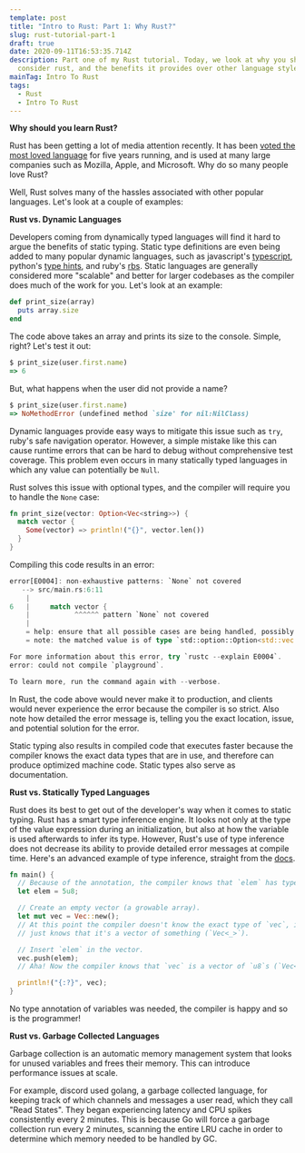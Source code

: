 ```yaml
---
template: post
title: "Intro to Rust: Part 1: Why Rust?"
slug: rust-tutorial-part-1
draft: true
date: 2020-09-11T16:53:35.714Z
description: Part one of my Rust tutorial. Today, we look at why you should
  consider rust, and the benefits it provides over other language styles.
mainTag: Intro To Rust
tags:
  - Rust
  - Intro To Rust
---
```

**Why should you learn Rust?**

Rust has been getting a lot of media attention recently. It has been [voted the most loved language](https://insights.stackoverflow.com/survey/2020#technology-most-loved-dreaded-and-wanted-languages) for five years running, and is used at many large companies such as Mozilla, Apple, and Microsoft. Why do so many people love Rust?

Well, Rust solves many of the hassles associated with other popular languages. Let's look at a couple of examples:

**Rust vs. Dynamic Languages**

Developers coming from dynamically typed languages will find it hard to argue the benefits of static typing. Static type definitions are even being added to many popular dynamic languages, such as javascript's [typescript](https://www.typescriptlang.org/), python's [type hints](https://github.com/python/mypy), and ruby's [rbs](https://github.com/ruby/rbs). Static languages are generally considered more "scalable" and better for larger codebases as the compiler does much of the work for you. Let's look at an example:

```ruby
def print_size(array)
  puts array.size
end
```

The code above takes an array and prints its size to the console. Simple, right? Let's test it out:

```ruby
$ print_size(user.first.name)
=> 6
```

But, what happens when the user did not provide a name?

```ruby
$ print_size(user.first.name)
=> NoMethodError (undefined method `size' for nil:NilClass)
```

Dynamic languages provide easy ways to mitigate this issue such as `try`, ruby's safe navigation operator. However, a simple mistake like this can cause runtime errors that can be hard to debug without comprehensive test coverage. This problem even occurs in many statically typed languages in which any value can potentially be `Null`.

Rust solves this issue with optional types, and the compiler will require you to handle the `None` case:

```rust
fn print_size(vector: Option<Vec<string>>) {
  match vector {
    Some(vector) => println!("{}", vector.len())
  }
}
```

Compiling this code results in an error:

```rust
error[E0004]: non-exhaustive patterns: `None` not covered
   --> src/main.rs:6:11
    |
6   |     match vector {
    |           ^^^^^^ pattern `None` not covered
    |
    = help: ensure that all possible cases are being handled, possibly by adding wildcards or more match arms
    = note: the matched value is of type `std::option::Option<std::vec::Vec<std::string::String>>`

For more information about this error, try `rustc --explain E0004`.
error: could not compile `playground`.

To learn more, run the command again with --verbose.
```

In Rust, the code above would never make it to production, and clients would never experience the error because the compiler is so strict. Also note how detailed the error message is, telling you the exact location, issue, and potential solution for the error.

Static typing also results in compiled code that executes faster because the compiler knows the exact data types that are in use, and therefore can produce optimized machine code. Static types also serve as documentation.

**Rust vs. Statically Typed Languages**

Rust does its best to get out of the developer's way when it comes to static typing. Rust has a smart type inference engine. It looks not only at the type of the value expression during an initialization, but also at how the variable is used afterwards to infer its type. However, Rust's use of type inference does not decrease its ability to provide detailed error messages at compile time. Here's an advanced example of type inference, straight from the [docs](https://doc.rust-lang.org/stable/rust-by-example/types/inference.html).

```rust
fn main() {
  // Because of the annotation, the compiler knows that `elem` has type u8.
  let elem = 5u8;

  // Create an empty vector (a growable array).
  let mut vec = Vec::new();
  // At this point the compiler doesn't know the exact type of `vec`, it
  // just knows that it's a vector of something (`Vec<_>`).

  // Insert `elem` in the vector.
  vec.push(elem);
  // Aha! Now the compiler knows that `vec` is a vector of `u8`s (`Vec<u8>`)

  println!("{:?}", vec);
}
```

No type annotation of variables was needed, the compiler is happy and so is the programmer!

**Rust vs. Garbage Collected Languages**

Garbage collection is an automatic memory management system that looks for unused variables and frees their memory. This can introduce performance issues at scale. 

For example, discord used golang, a garbage collected language, for keeping track of which channels and messages a user read, which they call "Read States". They began experiencing latency and CPU spikes consistently every 2 minutes. This is because Go will force a garbage collection run every 2 minutes, scanning the entire LRU cache in order to determine which memory needed to be handled by GC.



![]()
